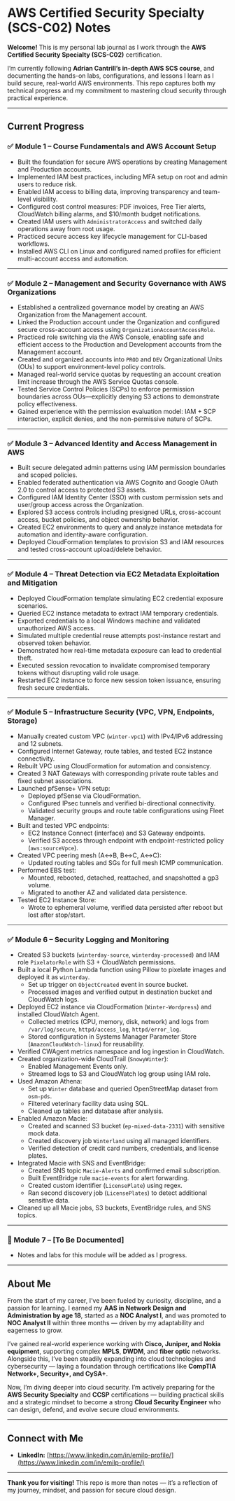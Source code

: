 # AWS Certified Security Specialty (SCS-C02) Notes

**Welcome!** This is my personal lab journal as I work through the **AWS Certified Security Specialty (SCS-C02)** certification.

I’m currently following **Adrian Cantrill’s in-depth AWS SCS course**, and documenting the hands-on labs, configurations, and lessons I learn as I build secure, real-world AWS environments. This repo captures both my technical progress and my commitment to mastering cloud security through practical experience.

---

## Current Progress

### ✅ Module 1 – Course Fundamentals and AWS Account Setup

- Built the foundation for secure AWS operations by creating Management and Production accounts.
- Implemented IAM best practices, including MFA setup on root and admin users to reduce risk.
- Enabled IAM access to billing data, improving transparency and team-level visibility.
- Configured cost control measures: PDF invoices, Free Tier alerts, CloudWatch billing alarms, and $10/month budget notifications.
- Created IAM users with `AdministratorAccess` and switched daily operations away from root usage.
- Practiced secure access key lifecycle management for CLI-based workflows.
- Installed AWS CLI on Linux and configured named profiles for efficient multi-account access and automation.

---

### ✅ Module 2 – Management and Security Governance with AWS Organizations

- Established a centralized governance model by creating an AWS Organization from the Management account.
- Linked the Production account under the Organization and configured secure cross-account access using `OrganizationAccountAccessRole`.
- Practiced role switching via the AWS Console, enabling safe and efficient access to the Production and Development accounts from the Management account.
- Created and organized accounts into `PROD` and `DEV` Organizational Units (OUs) to support environment-level policy controls.
- Managed real-world service quotas by requesting an account creation limit increase through the AWS Service Quotas console.
- Tested Service Control Policies (SCPs) to enforce permission boundaries across OUs—explicitly denying S3 actions to demonstrate policy effectiveness.
- Gained experience with the permission evaluation model: IAM + SCP interaction, explicit denies, and the non-permissive nature of SCPs.

---

### ✅ Module 3 – Advanced Identity and Access Management in AWS

- Built secure delegated admin patterns using IAM permission boundaries and scoped policies.
- Enabled federated authentication via AWS Cognito and Google OAuth 2.0 to control access to protected S3 assets.
- Configured IAM Identity Center (SSO) with custom permission sets and user/group access across the Organization.
- Explored S3 access controls including presigned URLs, cross-account access, bucket policies, and object ownership behavior.
- Created EC2 environments to query and analyze instance metadata for automation and identity-aware configuration.
- Deployed CloudFormation templates to provision S3 and IAM resources and tested cross-account upload/delete behavior.

---

### ✅ Module 4 – Threat Detection via EC2 Metadata Exploitation and Mitigation

- Deployed CloudFormation template simulating EC2 credential exposure scenarios.
- Queried EC2 instance metadata to extract IAM temporary credentials.
- Exported credentials to a local Windows machine and validated unauthorized AWS access.
- Simulated multiple credential reuse attempts post-instance restart and observed token behavior.
- Demonstrated how real-time metadata exposure can lead to credential theft.
- Executed session revocation to invalidate compromised temporary tokens without disrupting valid role usage.
- Restarted EC2 instance to force new session token issuance, ensuring fresh secure credentials.

---

### ✅ Module 5 – Infrastructure Security (VPC, VPN, Endpoints, Storage)

- Manually created custom VPC (`winter-vpc1`) with IPv4/IPv6 addressing and 12 subnets.
- Configured Internet Gateway, route tables, and tested EC2 instance connectivity.
- Rebuilt VPC using CloudFormation for automation and consistency.
- Created 3 NAT Gateways with corresponding private route tables and fixed subnet associations.
- Launched pfSense+ VPN setup:
  - Deployed pfSense via CloudFormation.
  - Configured IPsec tunnels and verified bi-directional connectivity.
  - Validated security groups and route table configurations using Fleet Manager.
- Built and tested VPC endpoints:
  - EC2 Instance Connect (interface) and S3 Gateway endpoints.
  - Verified S3 access through endpoint with endpoint-restricted policy (`aws:sourceVpce`).
- Created VPC peering mesh (A↔B, B↔C, A↔C):
  - Updated routing tables and SGs for full mesh ICMP communication.
- Performed EBS test:
  - Mounted, rebooted, detached, reattached, and snapshotted a gp3 volume.
  - Migrated to another AZ and validated data persistence.
- Tested EC2 Instance Store:
  - Wrote to ephemeral volume, verified data persisted after reboot but lost after stop/start.

---

### ✅ Module 6 – Security Logging and Monitoring

- Created S3 buckets (`winterday-source`, `winterday-processed`) and IAM role `PixelatorRole` with S3 + CloudWatch permissions.
- Built a local Python Lambda function using Pillow to pixelate images and deployed it as `winterday`.
  - Set up trigger on `ObjectCreated` event in source bucket.
  - Processed images and verified output in destination bucket and CloudWatch logs.
- Deployed EC2 instance via CloudFormation (`Winter-Wordpress`) and installed CloudWatch Agent.
  - Collected metrics (CPU, memory, disk, network) and logs from `/var/log/secure`, `httpd/access_log`, `httpd/error_log`.
  - Stored configuration in Systems Manager Parameter Store (`AmazonCloudWatch-linux`) for reusability.
- Verified CWAgent metrics namespace and log ingestion in CloudWatch.
- Created organization-wide CloudTrail (`SnowyWinter`):
  - Enabled Management Events only.
  - Streamed logs to S3 and CloudWatch log group using IAM role.
- Used Amazon Athena:
  - Set up `Winter` database and queried OpenStreetMap dataset from `osm-pds`.
  - Filtered veterinary facility data using SQL.
  - Cleaned up tables and database after analysis.
- Enabled Amazon Macie:
  - Created and scanned S3 bucket (`ep-mixed-data-2331`) with sensitive mock data.
  - Created discovery job `Winterland` using all managed identifiers.
  - Verified detection of credit card numbers, credentials, and license plates.
- Integrated Macie with SNS and EventBridge:
  - Created SNS topic `Macie-Alerts` and confirmed email subscription.
  - Built EventBridge rule `macie-events` for alert forwarding.
  - Created custom identifier (`LicensePlate`) using regex.
  - Ran second discovery job (`LicensePlates`) to detect additional sensitive data.
- Cleaned up all Macie jobs, S3 buckets, EventBridge rules, and SNS topics.

---

### 🔄 Module 7 – [To Be Documented]

- Notes and labs for this module will be added as I progress.

---

## About Me

From the start of my career, I’ve been fueled by curiosity, discipline, and a passion for learning. I earned my **AAS in Network Design and Administration by age 18**, started as a **NOC Analyst I**, and was promoted to **NOC Analyst II** within three months — driven by my adaptability and eagerness to grow.

I’ve gained real-world experience working with **Cisco, Juniper, and Nokia equipment**, supporting complex **MPLS**, **DWDM**, and **fiber optic** networks. Alongside this, I’ve been steadily expanding into cloud technologies and cybersecurity — laying a foundation through certifications like **CompTIA Network+, Security+, and CySA+**.

Now, I’m diving deeper into cloud security. I’m actively preparing for the **AWS Security Specialty** and **CCSP** certifications — building practical skills and a strategic mindset to become a strong **Cloud Security Engineer** who can design, defend, and evolve secure cloud environments.

---

## Connect with Me

- **LinkedIn:** [https://www.linkedin.com/in/emilp-profile/](https://www.linkedin.com/in/emilp-profile/)

---

**Thank you for visiting!** This repo is more than notes — it’s a reflection of my journey, mindset, and passion for secure cloud design.
